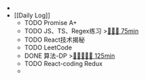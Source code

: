 -
- [[Daily Log]]
	- TODO Promise A+
	- TODO JS、TS、Regex练习 >[🍅🍅🍅 75min](#agenda-pomo://?t=f-1689677282331-1500%2Cf-1689679077889-1500%2Cf-1689681138710-1500)
	- TODO React技术揭秘
	- TODO LeetCode
	- DONE 算法-DP >[🍅🍅🍅🍅🍅 125min](#agenda-pomo://?t=f-1689654652868-1500%2Cf-1689656512547-1500%2Cf-1689660603526-1500%2Cf-1689663978991-1500%2Cf-1689669396195-1500)
	- TODO React-coding Redux
	-